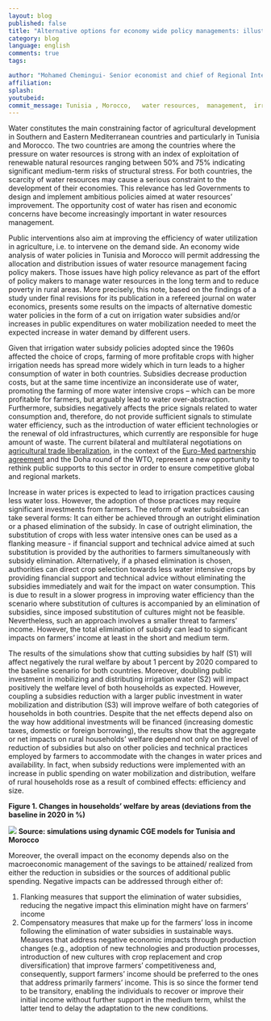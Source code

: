 ```yaml
---
layout: blog
published: false
title: "Alternative options for economy wide policy managements: illustrations using CGE  models for Tunisia and Morocco"
category: blog
language: english
comments: true
tags: 

author: "Mohamed Chemingui- Senior economist and chief of Regional Integration UN-ESCWA"
affiliation: 
splash: 
youtubeid: 
commit_message: Tunisia , Morocco,   water resources,  management,  irrigation  , subsidies,  agriculture , trade  liberalization , farmers , macroeconomics
---
```

Water constitutes the main constraining factor of agricultural development in Southern and Eastern Mediterranean countries and particularly in Tunisia and Morocco. The two countries are among the countries where the pressure on water resources is strong with an index of exploitation of renewable natural resources ranging between 50% and 75% indicating significant medium-term risks of structural stress. For both countries, the scarcity of water resources may cause a serious constraint to the development of their economies. This relevance has led Governments to design and implement ambitious policies aimed at water resources’ improvement. The opportunity cost of water has risen and economic concerns have become increasingly important in water resources management. 


Public interventions also aim at improving the efficiency of water utilization in agriculture, i.e. to intervene on the demand side. An economy wide analysis of water policies in Tunisia and Morocco will permit addressing the allocation and distribution issues of water resource management facing policy makers. Those issues have high policy relevance as part of the effort of policy makers to manage water resources in the long term and to reduce poverty in rural areas. More precisely, this note, based on the findings of a study under final revisions for its publication in a refereed journal on water economics, presents some results on the impacts of alternative domestic water policies in the form of a cut on irrigation water subsidies and/or increases in public expenditures on water mobilization needed to meet the expected increase in water demand by different users.


Given that irrigation water subsidy policies adopted since the 1960s affected the choice of crops, farming of more profitable crops with higher irrigation needs has spread more widely which in turn leads to a higher consumption of water in both countries. Subsidies decrease production costs, but at the same time incentivize an inconsiderate use of water, promoting the farming of more water intensive crops – which can be more profitable for farmers, but arguably lead to water over-abstraction. Furthermore, subsidies negatively affects the price signals related to water consumption and, therefore, do not provide sufficient signals to stimulate water efficiency, such as the introduction of water efficient technologies or the renewal of old infrastructures, which currently are responsible for huge amount of waste. The current bilateral and multilateral negotiations on [agricultural trade liberalization](http://www.ifpri.org/publication/trade-liberalization-and-poverty-middle-east-and-north-africa), in the context of the [Euro-Med partnership agreement](http://www.keepeek.com/Digital-Asset-Management/oecd/development/la-liberalisation-de-l-agriculture-tunisienne-et-l-union-europeenne_557216740816#page1) and the Doha round of the WTO, represent a new opportunity to rethink public supports to this sector in order to ensure competitive global and regional markets. 


Increase in water prices is expected to lead to irrigation practices causing less water loss. However, the adoption of those practices may require significant investments from farmers. The reform of water subsidies can take several forms: It can either be achieved through an outright elimination or a phased elimination of the subsidy. In case of outright elimination, the substitution of crops with less water intensive ones can be used as a flanking measure - if financial support and technical advice aimed at such substitution is provided by the authorities to farmers simultaneously with subsidy elimination. Alternatively, if a phased elimination is chosen, authorities can direct crop selection towards less water intensive crops by providing financial support and technical advice without eliminating the subsidies immediately and wait for the impact on water consumption. This is due to result in a slower progress in improving water efficiency than the scenario where substitution of cultures is accompanied by an elimination of subsidies, since imposed substitution of cultures might not be feasible. Nevertheless, such an approach involves a smaller threat to farmers’ income. However, the total elimination of subsidy can lead to significant impacts on farmers’ income at least in the short and medium term.


 The results of the simulations show that cutting subsidies by half (S1) will affect negatively the rural welfare by about 1 percent by 2020 compared to the baseline scenario for both countries. Moreover, doubling public investment in mobilizing and distributing irrigation water (S2) will impact positively the welfare level of both households as expected. However, coupling a subsidies reduction with a larger public investment in water mobilization and distribution (S3) will improve welfare of both categories of households in both countries. Despite that the net effects depend also on the way how additional investments will be financed (increasing domestic taxes, domestic or foreign borrowing), the results show that the aggregate or net impacts on rural households’ welfare depend not only on the level of reduction of subsidies but also on other policies and technical practices employed by farmers to accommodate with the changes in water prices and availability. In fact, when subsidy reductions were implemented with an increase in public spending on water mobilization and distribution, welfare of rural households rose as a result of combined effects: efficiency and size.

**Figure 1. Changes in households’ welfare by areas (deviations from the baseline in 2020 in %)**

![](http://farm2.staticflickr.com/1600/24061262180_3d2cd8cb98_b.jpg)
**Source: simulations using dynamic CGE models for Tunisia and Morocco**

Moreover, the overall impact on the economy depends also on the macroeconomic management of the savings to be attained/ realized from either the reduction in subsidies or the sources of additional public spending. Negative impacts can be addressed through either of:
 1) Flanking measures that support the elimination of water subsidies, reducing the negative impact this elimination might have on farmers’ income
 2) Compensatory measures that make up for the farmers’ loss in income following the elimination of water subsidies in sustainable ways. Measures that address negative economic impacts through production changes (e.g., adoption of new technologies and production processes, introduction of new cultures with crop replacement and crop diversification) that improve farmers’ competitiveness and, consequently, support farmers’ income should be preferred to the ones that address primarily farmers’ income. This is so since the former tend to be transitory, enabling the individuals to recover or improve their initial income without further support in the medium term, whilst the latter tend to delay the adaptation to the new conditions.